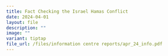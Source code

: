 ```yaml
---
title: Fact Checking the Israel Hamas Conflict
date: 2024-04-01
layout: file
description: ""
image: ""
variant: tiptap
file_url: /files/information centre reports/apr_24_info.pdf
---
```

